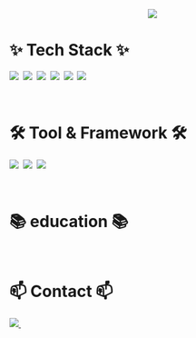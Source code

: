 <p align='center'>
    <img src="https://capsule-render.vercel.app/api?type=waving&color=auto&height=300&section=header&text=Yongho%20Profile&fontSize=90&animation=fadeIn&fontAlignY=38"/>
</p>

# ✨ Tech Stack ✨
<p>
  <img src="https://img.shields.io/badge/python-20232a.svg?style=for-the-badge&logo=python&logoColor=61DAFB" />&nbsp
  <img src="https://img.shields.io/badge/java-FF002a.svg?style=for-the-badge&logo=java&logoColor=61DAFB" />&nbsp
  <img src="https://img.shields.io/badge/html5-E34F26.svg?style=for-the-badge&logo=html5&logoColor=white" />&nbsp
  <img src="https://img.shields.io/badge/css3-835C26.svg?style=for-the-badge&logo=css3&logoColor=white" />&nbsp
  <img src="https://img.shields.io/badge/javascript-F7DF1E.svg?style=for-the-badge&logo=javascript&logoColor=20232a" />&nbsp
  <img src="https://img.shields.io/badge/linux-1daabb.svg?style=for-the-badge&logo=linux&logoColor=white" />&nbsp
</p>

<br>

# 🛠 Tool & Framework 🛠
<p>
  <img src="https://img.shields.io/badge/github-F05033.svg?style=for-the-badge&logo=github&logoColor=white" />&nbsp
  <img src="https://img.shields.io/badge/spring-181717.svg?style=for-the-badge&logo=spring&logoColor=white" />&nbsp
  <img src="https://img.shields.io/badge/django-F3F3F3.svg?style=for-the-badge&logo=django&logoColor=black" />&nbsp
</p>

<br>

# 📚 education 📚

<br>

# 📫 Contact 📫
<p>
  <a href="mailto:dydgh0608@kookmin.ac.kr">
    <img src="https://img.shields.io/badge/dydgh0608@kookmin.ac.kr-D14836?style=for-the-badge&logo=gmail&logoColor=white"/>&nbsp
  </a>
</p>
